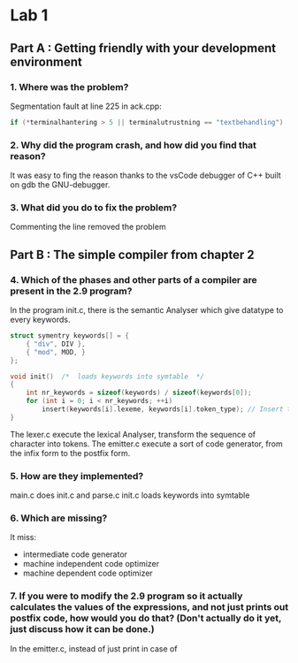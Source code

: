 # Lab 1

## Part A : Getting friendly with your development environment

### 1. Where was the problem?

Segmentation fault at line 225 in ack.cpp:

```c++
if (*terminalhantering > 5 || terminalutrustning == "textbehandling")
```

### 2. Why did the program crash, and how did you find that reason?

It was easy to fing the reason thanks to the vsCode debugger of C++ built on gdb the GNU-debugger.

### 3. What did you do to fix the problem?

Commenting the line removed the problem

## Part B : The simple compiler from chapter 2

### 4. Which of the phases and other parts of a compiler are present in the 2.9 program?

In the program init.c, there is the semantic Analyser which give datatype to every keywords.

```C
struct symentry keywords[] = {
    { "div", DIV },
    { "mod", MOD, }
};

void init()  /*  loads keywords into symtable  */
{
    int nr_keywords = sizeof(keywords) / sizeof(keywords[0]);
    for (int i = 0; i < nr_keywords; ++i)
        insert(keywords[i].lexeme, keywords[i].token_type); // Insert tokens' datatype into the tokens' tree
}
```

The lexer.c execute the lexical Analyser, transform the sequence of character into tokens.
The emitter.c execute a sort of code generator, from the infix form to the postfix form.

### 5. How are they implemented?

main.c does init.c and parse.c
init.c loads keywords into symtable

### 6. Which are missing?

It miss:

-   intermediate code generator
-   machine independent code optimizer
-   machine dependent code optimizer

### 7. If you were to modify the 2.9 program so it actually calculates the values of the expressions, and not just prints out postfix code, how would you do that? (Don't actually do it yet, just discuss how it can be done.)

In the emitter.c, instead of just print in case of 